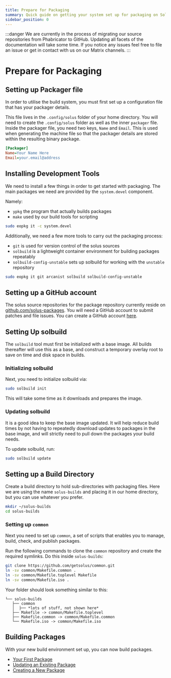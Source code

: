 ```yaml
---
title: Prepare for Packaging
summary: Quick guide on getting your system set up for packaging on Solus
sidebar_position: 0
---
```


:::danger
We are currently in the process of migrating our source repositories from Phabricator to GitHub. Updating all facets of the documentation will take some time.
If you notice any issues feel free to file an issue or get in contact with us on our Matrix channels.
:::

# Prepare for Packaging

## Setting up Packager file

In order to utilise the build system, you must first set up a configuration file that has your packager details.

This file lives in the `.config/solus` folder of your home directory. You will need to create the `.config/solus` folder as well as the inner `packager` file. Inside the packager file, you need two keys, `Name` and `Email`. This is used when generating the machine file so that the packager details are stored within the resulting binary package.

```ini
[Packager]
Name=Your Name Here
Email=your.email@address
```

## Installing Development Tools

We need to install a few things in order to get started with packaging.
The main packages we need are provided by the `system.devel` component.

Namely:

- `ypkg` the program that actually builds packages
- `make` used by our build tools for scripting

```bash
sudo eopkg it -c system.devel
```

Additionally, we need a few more tools to carry out the packaging process:

- `git` is used for version control of the solus sources
- `solbuild` is a lightweight container environment for building packages repeatably
- `solbuild-config-unstable` sets up solbuild for working with the `unstable` repository

```bash
sudo eopkg it git arcanist solbuild solbuild-config-unstable
```

## Setting up a GitHub account
The solus source repositories for the package repository currently reside on [github.com/solus-packages](https://github.com/solus-packages). You will need a GitHub account to submit patches and file issues. You can create a GitHub account [here](https://github.com/signup?ref_cta=Sign+up&ref_loc=header+logged+out&ref_page=%2F&source=header-home).

## Setting Up solbuild

The `solbuild` tool must first be initialized with a base image. All builds thereafter will use this as a base, and construct a temporary overlay root to save on time and disk space in builds.

### Initializing solbuild

Next, you need to initialize solbuild via:

```bash
sudo solbuild init
```

This will take some time as it downloads and prepares the image.

### Updating solbuild

It is a good idea to keep the base image updated. It will help reduce build times by not having to repeatedly download updates to packages in the base image, and will strictly need to pull down the packages your build needs.

To update solbuild, run:

```bash
sudo solbuild update
```

## Setting up a Build Directory

Create a build directory to hold sub-directories with packaging files. Here we are using the name `solus-builds` and placing it in our home directory, but you can use whatever you prefer.

```bash
mkdir ~/solus-builds
cd solus-builds
```

### Setting up `common`

Next you need to set up `common`, a set of scripts that enables you to manage, build, check, and publish packages.

Run the following commands to clone the `common` repository and create the required symlinks. Do this inside `solus-builds`:

```bash
git clone https://github.com/getsolus/common.git
ln -sv common/Makefile.common .
ln -sv common/Makefile.toplevel Makefile
ln -sv common/Makefile.iso .
```

Your folder should look something similar to this:

```
└── solus-builds
   ├── common
   │  ├── *lots of stuff, not shown here*
   ├── Makefile -> common/Makefile.toplevel
   ├── Makefile.common -> common/Makefile.common
   └── Makefile.iso -> common/Makefile.iso
```

## Building Packages

With your new build environment set up, you can now build packages.

- [Your First Package](docs/packaging/your-first-package.md)
- [Updating an Existing Package](docs/packaging/updating-an-existing-package.md)
- [Creating a New Package](docs/packaging/creating-a-new-package.md)
